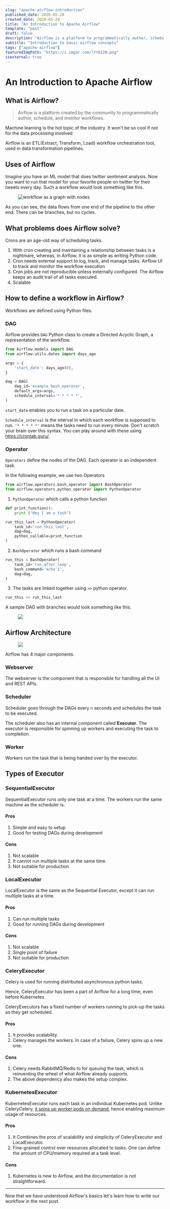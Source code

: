 ```yaml
---
slug: "apache-airflow-introduction"
published_date: 2020-05-28
created_date: 2020-05-28
title: "An Introduction to Apache Airflow"
template: "post"
draft: false
description: "Airflow is a platform to programmatically author, schedule, and monitor workflows. In this blog we will underestand the basics of airflow"
subtitle: "Introduction to basic airflow concepts"
tags: ["apache-airflow"]
featuredImgPath: "https://i.imgur.com/lYt622N.png"
isexternal: true
---
```



# An Introduction to Apache Airflow 

## What is Airflow?

> Airflow is a platform created by the community to programmatically author, schedule, and monitor workflows. 

Machine learning is the hot topic of the industry. It won't be so cool if not for the data processing involved

Airflow is an ETL(Extract, Transform, Load) workflow orchestration tool, used in data transformation pipelines.

## Uses of Airflow

Imagine you have an ML model that does twitter sentiment analysis. Now you want to run that model for your favorite people on twitter for their tweets every day. Such a workflow would look something like this.

<figure>

![workflow as a graph with nodes](https://i.imgur.com/qgSw3xW.png)

</figure>


As you can see, the data flows from one end of the pipeline to the other end. There can be branches, but no cycles.


## What problems does Airflow solve?

Crons are an age-old way of scheduling tasks.

1. With cron creating and maintaining a relationship between tasks is a nightmare, whereas, in Airflow, it is as simple as writing Python code.
2. Cron needs external support to log, track, and manage tasks. Airflow UI to track and monitor the workflow execution
3. Cron jobs are not reproducible unless externally configured. The Airflow keeps an audit trail of all tasks executed.
4. Scalable


## How to define a workflow in Airflow?

Workflows are defined using Python files. 

### DAG

Airflow provides `DAG` Python class to create a Directed Acyclic Graph, a representation of the workflow.

```python
from Airflow.models import DAG
from airflow.utils.dates import days_ago

args = {
    'start_date': days_ago(0),
}

dag = DAG(
    dag_id='example_bash_operator',
    default_args=args,
    schedule_interval='* * * * *',
)

```

`start_date` enables you to run a task on a particular date.

`Schedule_interval` is the interval in which each workflow is supposed to run. `'* * * * *'` means the tasks need to run every minute. Don't scratch your brain over this syntax. You can play around with these using https://crontab.guru/. 


### Operator

`Operators` define the nodes of the DAG. Each operator is an independent task. 

In the following example, we use two Operators 

```python
from airflow.operators.bash_operator import BashOperator
from airflow.operators.python_operator import PythonOperator
```

1. `PythonOperator` which calls a python function

```python
def print_function():
    print ("Hey I am a task")

run_this_last = PythonOperator(
    task_id='run_this_last',
    dag=dag,
    python_callable=print_function
)
```

2. `BashOperator` which runs a bash command

```python
run_this = BashOperator(
    task_id='run_after_loop',
    bash_command='echo 1',
    dag=dag,
)
```

3. The tasks are linked together using `>>` python operator.


```python
run_this >> run_this_last
```

A sample DAG with branches would look something like this. 

<figure>

![](https://i.imgur.com/VyqpE8n.png)

</figure>

## Airflow Architecture

<figure>

![](https://i.imgur.com/UT38Lok.png)

</figure>

Airflow has 4 major components.

### Webserver

The webserver is the component that is responsible for handling all the UI and REST APIs. 

### Scheduler

Scheduler goes through the DAGs every `n` seconds and schedules the task to be executed.

The scheduler also has an internal component called **Executor**. The executor is responsible for spinning up workers and executing the task to completion.

### Worker

Workers run the task that is being handed over by the executor.

## Types of Executor

### SequentialExecutor

SequentialExecutor runs only one task at a time. The workers run the same machine as the scheduler is. 

#### Pros
1. Simple and easy to setup
2. Good for testing DAGs during development

#### Cons
1. Not scalable
2. It cannot run multiple tasks at the same time.
3. Not suitable for production

### LocalExecutor

LocalExecutor is the same as the Sequential Executor, except it can run multiple tasks at a time.

#### Pros
1. Can run multiple tasks
2. Good for running DAGs during development

#### Cons
1. Not scalable
2. Single point of failure
3. Not suitable for production


### CeleryExecutor

Celery is used for running distributed asynchronous python tasks. 

Hence, CeleryExecutor has been a part of Airflow for a long time, even before Kubernetes. 

CeleryExecutors has a fixed number of workers running to pick-up the tasks as they get scheduled.

#### Pros

1. It provides scalability.
2. Celery manages the workers. In case of a failure, Celery spins up a new one.

#### Cons

1. Celery needs RabbitMQ/Redis to for queuing the task, which is reinventing the wheel of what Airflow already supports.
2. The above dependency also makes the setup complex.

### KubernetesExecutor

KubernetesExecutor runs each task in an individual Kubernetes pod. Unlike CeleryCelery, [it spins up worker pods on demand](/deploying-airflow-on-kubernetes/), hence enabling maximum usage of resources.

#### Pros

1. It Combines the pros of scalability and simplicity of CeleryExecutor and LocalExecutor.
2. Fine-grained control over resources allocated to tasks. One can define the amount of CPU/memory required at a task level.

#### Cons

1. Kubernetes is new to Airflow, and the documentation is not straightforward.

---

Now that we have understood Airflow's basics let's learn how to write our workflow in the next post. 
